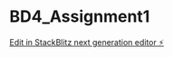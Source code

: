 # BD4_Assignment1

[Edit in StackBlitz next generation editor ⚡️](https://stackblitz.com/~/github.com/The-Puneet-Kumar/BD4_Assignment1)